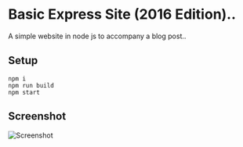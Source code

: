 # Basic Express Site (2016 Edition)..

A simple website in node js to accompany a blog post..

## Setup

```
npm i
npm run build
npm start
```

## Screenshot

![Screenshot](https://raw.githubusercontent.com/bengourley/basic-express-site-2016/master/screenshot.png)
